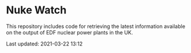 # Nuke Watch

This repository includes code for retrieving the latest information available on the output of EDF nuclear power plants in the UK.

Last updated: 2021-03-22 13:12